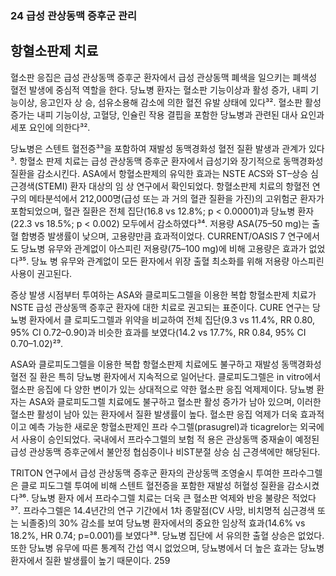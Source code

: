 ### 24 급성 관상동맥 증후군 관리

## 항혈소판제 치료
혈소판 응집은 급성 관상동맥 증후군 환자에서 급성 관상동맥 폐색을 일으키는 폐색성 혈전 발생에 중심적 역할을 한다. 당뇨병 환자는 혈소판 기능이상과 활성 증가, 내피 기능이상, 응고인자 상 승, 섬유소용해 감소에 의한 혈전 유발 상태에 있다³². 혈소판 활성 증가는 내피 기능이상, 고혈당, 인슐린 작용 결핍을 포함한 당뇨병과 관련된 대사 요인과 세포 요인에 의한다³².

당뇨병은 스텐트 혈전증³³을 포함하여 재발성 동맥경화성 혈전 질환 발생과 관계가 있다³. 항혈소 판제 치료는 급성 관상동맥 증후군 환자에서 급성기와 장기적으로 동맥경화성 질환을 감소시킨다. ASA에서 항혈소판제의 유익한 효과는 NSTE ACS와 ST–상승 심근경색(STEMI) 환자 대상의 임 상 연구에서 확인되었다. 항혈소판제 치료의 항혈전 연구의 메타분석에서 212,000명(급성 또는 과 거의 혈관 질환을 가진)의 고위험군 환자가 포함되었으며, 혈관 질환은 전체 집단(16.8 vs 12.8%; p < 0.00001)과 당뇨병 환자(22.3 vs 18.5%; p < 0.002) 모두에서 감소하였다³⁴. 저용량 ASA(75–50 mg)는 출혈 합병증 발생률이 낮으며, 고용량만큼 효과적이었다. CURRENT/OASIS 7 연구에서 도 당뇨병 유무와 관계없이 아스피린 저용량(75–100 mg)에 비해 고용량은 효과가 없었다³⁵. 당뇨 병 유무와 관계없이 모든 환자에서 위장 출혈 최소화를 위해 저용량 아스피린 사용이 권고된다.

증상 발생 시점부터 투여하는 ASA와 클로피도그렐을 이용한 복합 항혈소판제 치료가 NSTE 급성 관상동맥 증후군 환자에 대한 치료로 권고되는 표준이다. CURE 연구는 당뇨병 환자에서 클 로피도그렐과 위약을 비교하여 전체 집단(9.3 vs 11.4%, RR 0.80, 95% CI 0.72–0.90)과 비슷한 효과를 보였다(14.2 vs 17.7%, RR 0.84, 95% CI 0.70–1.02)²⁹.

ASA와 클로피도그렐을 이용한 복합 항혈소판제 치료에도 불구하고 재발성 동맥경화성 혈전 질 환은 특히 당뇨병 환자에서 지속적으로 일어난다. 클로피도그렐은 in vitro에서 혈소판 응집에 다 양한 변이가 있는 상대적으로 약한 혈소판 응집 억제제이다. 당뇨병 환자는 ASA와 클로피도그렐 치료에도 불구하고 혈소판 활성 증가가 남아 있으며, 이러한 혈소판 활성이 남아 있는 환자에서 질환 발생률이 높다. 혈소판 응집 억제가 더욱 효과적이고 예측 가능한 새로운 항혈소판제인 프라 수그렐(prasugrel)과 ticagrelor는 외국에서 사용이 승인되었다. 국내에서 프라수그렐의 보험 적 용은 관상동맥 중재술이 예정된 급성 관상동맥 증후군에서 불안정 협심증이나 비ST분절 상승 심 근경색에만 해당된다.

TRITON 연구에서 급성 관상동맥 증후군 환자의 관상동맥 조영술시 투여한 프라수그렐은 클로 피도그렐 투여에 비해 스텐트 혈전증을 포함한 재발성 허혈성 질환을 감소시켰다³⁶. 당뇨병 환자 에서 프라수그렐 치료는 더욱 큰 혈소판 억제와 반응 불량은 적었다³⁷. 프라수그렐은 14.4년간의 연구 기간에서 1차 종말점(CV 사망, 비치명적 심근경색 또는 뇌졸중)의 30% 감소를 보여 당뇨병 환자에서의 중요한 임상적 효과(14.6% vs 18.2%, HR 0.74; p=0.001)를 보였다³⁸. 당뇨병 집단에 서 유의한 출혈 상승은 없었다. 또한 당뇨병 유무에 따른 통계적 간섭 역시 없었으며, 당뇨병에서 더 높은 효과는 당뇨병 환자에서 질환 발생률이 높기 때문이다.
<PAGE>259